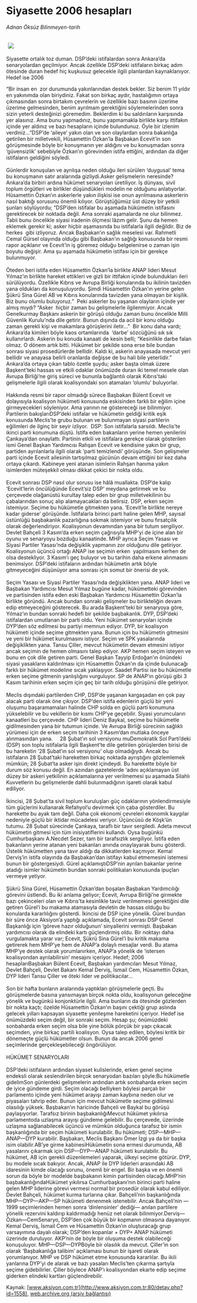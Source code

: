 # Siyasette 2006 hesapları

*Adnan Öksüz Bilinmeyen-tarih*

<div>
 <font>
  <img border="0" height="1" src="/web/20050226010453im_/http://www.aksiyon.com.tr/images/blank.gif"/>
 </font>
 <font class="content">
  <p>
   <img border="0" hspace="5" src="/web/20050226010453im_/http://www.aksiyon.com.tr/resim/397/blank.gif" vspace="5"/>
  </p>
 </font>
 <font class="content">
  Siyasette ortalık toz duman. DSP’deki istifalardan sonra Ankara’da senaryolardan geçilmiyor. Ancak özellikle DSP’deki istifaların birkaç adım ötesinde duran hedef hiç kuşkusuz gelecekle ilgili planlardan kaynaklanıyor. Hedef ise 2006
 </font>
 <br/>
 <p>
  <font class="content">
   “Bir insan en  zor durumunda yakınlarından destek bekler. Siz benim 11 
yıldır en yakınımda olan biriydiniz. Fakat son birkaç aydır, hastalığımın ortaya 
çıkmasından sonra birtakım çevrelerin ve özellikle bazı basının üzerime üzerime 
gelmesinden, benim ayrılmam gerektiğini söylemelerinden sonra sizin yeterli 
desteğinizi göremedim. Beklerdim ki bu saldırıların karşısında yer alasınız. Ama 
bunu yapmadınız, bunu yapmamakla birlikte karşı ittifakın içinde yer aldınız ve 
bazı hesapların içinde bulundunuz. Öyle bir izlenim verdiniz...”DSP’de ‘aileye’ 
yakın olan ve son olaylardan sonra bakanlığa getirilen bir milletvekili, 
Hüsamettin Özkan’la Başbakan Ecevit’in son görüşmesinde böyle bir konuşmanın yer 
aldığını ve bu konuşmadan sonra ‘güvensizlik’ sebebiyle Özkan’ın görevinden 
istifa ettiğini, ardından da diğer istifaların geldiğini söyledi.
   <br/>
   <br/>
   Günlerdir konuşulan ve ayrılışa neden olduğu ileri sürülen ‘duygusal’ tema bu 
konuşmanın satır aralarında gizliydi.Asker gelişmelerin neresinde?Ankara’da 
birbiri ardına hükümet senaryoları üretiliyor. İş dünyası, sivil toplum 
örgütleri ve birlikler düşündükleri modelin ne olduğunu anlatıyorlar. Hüsamettin 
Özkan’ın askerlerle yakın ilişkisi ise onun ayrılmasına askerlerin nasıl baktığı 
sorusunu önemli kılıyor. Görüştüğümüz üst düzey bir yetkili şunları söylüyordu; 
“DSP’den istifalar bu aşamada hükümetin istifasını gerektirecek bir noktada 
değil. Ama sonraki aşamalarda ne olur bilinmez. Tabii bunu öncelikle siyasi 
iradenin ölçmesi lâzım gelir. Şunu da hemen eklemek gerekir ki; asker hiçbir 
aşamasında bu istifalarla ilgili değildir. Biz de herkes  gibi izliyoruz. 
Ancak Başbakan’ın sağlık meselesi var. Rahmetli Cemal Gürsel olayında olduğu 
gibi Başbakan’ın sağlığı konusunda bir resmi rapor açıklanır ve Ecevit’in iş 
göremez olduğu belgelenirse o zaman işin boyutu değişir. Ama şu aşamada 
hükümetin istifası için bir gerekçe bulunmuyor.
   <br/>
   <br/>
   Öteden beri istifa eden Hüsamettin Özkan’la birlikte ANAP lideri Mesut Yılmaz’ın 
birlikte hareket ettikleri ve gizli bir ittifakın içinde bulundukları ileri 
sürülüyordu. Özellikle Kıbrıs ve Avrupa Birliği konularında bu ikilinin tavizden 
yana oldukları da konuşuluyordu. Şimdi Hüsamettin Özkan’ın yerine gelen Şükrü 
Sina Gürel AB ve Kıbrıs konularında tavizden yana olmayan bir kişilik. Biz bunu 
olumlu buluyoruz.”  Peki askerler bu yaşanan olayların içinde yer almış 
mıydı? “Asker  hiçbir zaman bu gelişmelerle ilgilenmiyor. Ancak Genelkurmay 
Başkanı askerin bir görüşü olduğu zaman bunu öncelikle Milli Güvenlik Kurulu’nda 
dile getirir. Bunun dışında da acil bir konu olduğu zaman gerekli kişi ve 
makamlara görüşlerini iletir...”  Bir konu daha vardı; Ankara’da kimileri 
böyle kaos ortamlarında  ‘darbe’ sözcüğünü sık sık kullanırlardı. Askerin 
bu konuda kanaati de kesin belli; “Kesinlikle darbe falan olmaz. O dönem artık 
bitti. Hükümet bir şekilde sona erse bile bundan sonrası siyasi prosedürlerde 
bellidir. Kaldı ki, askerin anayasada mevcut yeri bellidir ve anayasa belirli 
oranlarda değişse de bu hali bile yeterlidir.” Ankara’da ortaya çıkan tablo 
özetle şuydu; asker başta olmak üzere Başkent’teki hassas ve etkili odaklar 
önümüzde duran iki temel mesele olan Avrupa Birliği’ne giriş süreci ve bununla 
bağlantılı olarak Kıbrıs’taki gelişmelerle ilgili olarak koalisyondaki son 
atamaları ‘olumlu’ buluyorlar.
   <br/>
   <br/>
   Hakkında resmi bir rapor olmadığı sürece Başbakan Bülent Ecevit ve dolayısıyla 
koalisyon hükümeti konusunda eskisinden farklı bir eğilim içine girmeyecekleri 
söyleniyor. Ama yarının ne göstereceği ise bilinmiyor. Partilerin 
bakışlarıDSP’deki istifalar ve hükümetin geldiği kritik eşik konusunda Meclis’te 
grubu bulunan ve bulunmayan siyasi partilerin eğilimleri de ilginç bir seyir 
izliyor.  DSP: Son istifalarla sarsıldı. Meclis’te ikinci parti konumuna 
düştü. İstifa eden bakanların yerine hemen yenilerini Çankaya’dan onaylattı. 
Partinin etkili ve istifalara gerekçe olarak gösterilen ismi Genel Başkan 
Yardımcısı Rahşan Ecevit ve kendisine yakın bir grup, partiden ayrılanlarla 
ilgili olarak ‘parti temizlendi’ görüşünde. Son gelişmeler parti içinde Ecevit 
ailesinin tartışılmaz gücünün devam ettiğini bir kez daha ortaya çıkardı. 
Kabineye yeni atanan isimlerin Rahşan hanıma yakın isimlerden müteşekkil olması 
dikkat çekici bir nokta oldu.
   <br/>
   <br/>
   Ecevit sonrası DSP nasıl olur sorusu ise hâlâ muallakta. DSP’de kalıp 
‘Ecevit’lerin öncülüğünde Ecevit’siz DSP’ meydana getirmek ve bu çerçevede 
olağanüstü kurultay talep eden bir grup milletvekilinin bu çabalarından sonuç 
alıp alamayacakları da belirsiz. DSP, erken seçim istemiyor. Seçime bu hükümetle 
gitmekten yana. ‘Ecevit’le birlikte nereye kadar giderse’ görüşünde. İstifalarla 
birinci parti haline gelen MHP, sayısal üstünlüğü başbakanlık pazarlığına sokmak 
istemiyor ve bunu fırsatçılık olarak değerlendiriyor. Koalisyonun devamından 
yana bir tutum sergiliyor. Devlet Bahçeli 3 Kasım’da erken seçim çağrısıyla 
MHP’yi de içine alan bir oyunu ve senaryoyu bozduğu kanaatinde. MHP ayrıca Seçim 
Yasası ve Siyasi Partiler Yasası’nda değişiklik yapmanın zor olduğunu dile 
getiriyor.  Koalisyonun üçüncü ortağı ANAP ise seçimin erken  
yapılmasını kerhen de olsa destekliyor. 3 Kasım’ı geç buluyor ve bu tarihin daha 
erkene alınmasını benimsiyor. DSP’deki istifaların ardından hükümetin artık 
böyle gitmeyeceğini düşünüyor ama sonrası için somut bir önerisi de yok.
   <br/>
   <br/>
   Seçim Yasası ve Siyasi Partiler Yasası’nda değişiklikten yana. ANAP lideri ve 
Başbakan Yardımcısı Mesut Yılmaz bugüne kadar, hükümetteki görevinden ve 
partisinden istifa eden eski Başbakan Yardımcısı Hüsamettin Özkan’la birlikte 
göründü. Ancak bundan sonraki gelişmeler bu birlikteliğin devam edip 
etmeyeceğini gösterecek. Bu arada Başkent’teki bir senaryoya göre, Yılmaz’ın 
bundan sonraki hedefi bir şekilde başbakanlık. DYP, DSP’deki istifalardan 
umutlanan bir parti oldu. Yeni hükümet senaryoları içinde DYP’den söz edilmesi 
bu partiyi memnun ediyor. DYP, bir koalisyon hükümeti içinde seçime gitmekten 
yana. Bunun için bu hükümetin gitmesini ve yeni bir hükümet kurulmasını istiyor. 
Seçim ve SPK yasalarında değişiklikten yana. Tansu Çiller, mevcut hükümetin 
devam etmesini istiyor ancak seçimin de hemen olmasını talep ediyor. AKP hemen 
seçim isteyen ve bunu en çok dile getiren parti. Genel Başkan Tayyip Erdoğan’ın 
önündeki siyasi yasakların kaldırılması için Hüsamettin Özkan’ın da içinde 
bulunacağı farklı bir hükümet modeline sıcak yaklaşıyor. Saadet Partisi ise bu 
hükümetle erken seçime gitmenin yanlışlığını vurguluyor. SP de ANAP’ın görüşü 
gibi 3 Kasım tarihinin erken seçim için geç bir tarih olduğu görüşünü dile 
getiriyor.
   <br/>
   <br/>
   Meclis dışındaki partilerden CHP, DSP’de yaşanan kargaşadan en çok pay alacak 
parti olarak öne çıkıyor. DSP’den istifa edenlerin güçlü bir yeni oluşumu 
başaramamaları halinde CHP solda en güçlü parti konumuna yükselebilir ve bu 
vekillerin bir kısmı CHP’ye geçebilir. Siyasi yorumcuların kanaatleri bu 
çerçevede. CHP lideri Deniz Baykal, seçime bu hükümetle gidilmesinden yana bir 
tutumun içinde. Ve Avrupa Birliği sürecinin sağlıklı yürümesi için de erken 
seçim tarihinin 3 Kasım’dan mutlaka önceye alınmasından yana.     
28 Şubat’ın sol versiyonu muDemokratik Sol Parti’deki (DSP) son toplu 
istifalarla ilgili Başkent’te dile getirilen görüşlerden birisi de bu hareketin 
‘28 Şubat’ın sol versiyonu’ olup olmadığıydı. Ancak bu istifaların 28 Şubat’taki 
hareketten birkaç noktada ayrıştığını gözlemlemek mümkün; 28 Şubat’ta asker işin 
direkt içindeydi. Bu harekette böyle bir durum söz konusu değil. En azından 
gazetelerde ‘adını açıklamayan üst düzey bir askeri yetkilinin açıklamalarına 
yer verilmemesi şu aşamada Silahlı Kuvvetlerin bu gelişmelerde dahli 
bulunmadığının işareti olarak kabul ediliyor.
   <br/>
   <br/>
   İkincisi, 28 Şubat’ta sivil toplum kuruluşları güç odaklarının yönlendirmesiyle 
tüm güçlerini kullanarak Refahyol’u devirmek için çaba gösterdiler. Bu harekette 
bu ayak tam değil. Daha çok ekonomi çevreleri ekonomik kaygılar nedeniyle güçlü 
bir iktidar mücadelesi veriyor. Üçüncüsü de Köşk’ün tutumu. 28 Şubat sürecinde 
Çankaya, taraflı bir tavır sergiledi. Adeta mevcut hükümetin gitmesi için tüm 
inisiyatiflerini kullandı. Oysa bugünkü Cumhurbaşkanı A.Necdet Sezer, tam bir 
tarafsızlık sergiliyor. İstifa eden bakanların yerine atanan yeni bakanları 
anında onaylayarak bunu gösterdi. Üstelik hükümetten yana tavır aldığı da 
dikkatlerden kaçmıyor. Kemal Derviş’in istifa olayında da Başbakan’dan istifayı 
kabul etmemesini istemesi bunun bir göstergesiydi. Gürel açıklamıştıDSP’nin 
ayrılan bakanlar yerine atadığı isimler hükümetin bundan sonraki politikaları 
konusunda ipuçları vermeye yetiyor.
   <br/>
   <br/>
   Şükrü Sina Gürel, Hüsamettin Özkan’dan boşalan Başbakan Yardımcılığı görevini 
üstlendi. Bu iki anlama geliyor; Ecevit, Avrupa Birliği’ne girmekte bazı 
çekinceleri olan ve Kıbrıs’ta kesinlikle taviz verilmemesi gerektiğini dile 
getiren Gürel’i bu makama atamasıyla devletin de hassas olduğu bu konularda 
kararlılığını gösterdi. İkincisi de DSP içine yönelik. Gürel bundan bir süre 
önce Aksiyon’a yaptığı açıklamada, Ecevit sonrası DSP Genel Başkanlığı için 
‘göreve hazır olduğunun’ sinyallerini vermişti. Başbakan yardımcısı olarak da 
elindeki kartı güçlendirmiş oldu. Bir noktayı daha vurgulamakta yarar var; 
Ecevit, Şükrü Sina Gürel’i bu kritik makama getirerek hem MHP’ye hem de ANAP’a 
dolaylı mesajlar verdi. Bu atama MHP’ye destek olarak yorumlanırken, ANAP’a 
yönelik de ‘istersen koalisyondan ayrılabilirsin’ mesajını içeriyor. Hedef; 2006 
hesaplarıBaşbakan Bülent Ecevit, Başbakan yardımcıları Mesut Yılmaz, Devlet 
Bahçeli, Devlet Bakanı Kemal Derviş, İsmail Cem, Hüsamettin Özkan, DYP lideri 
Tansu Çiller ve öteki lider ve politikacılar...
   <br/>
   <br/>
   Son bir hafta bunların aralarında yaptıkları görüşmelerle geçti. Bu görüşmelerde 
basına yansımayan birçok nokta oldu, koalisyonun geleceğine yönelik ve bugünkü 
konjonktürle ilgili. Ama bunların da ötesinde gözlerden bir nokta kaçtı; özelde 
Hüsamettin Özkan’ın başını çektiği grup aslında gelecek yılları kapsayan 
siyasette yenileşme hareketini içeriyor. Hedef ise önümüzdeki seçim değil, bir 
sonraki seçim. Hesap şu; önümüzdeki sonbaharda erken seçim olsa bile yine bölük 
pörçük bir yapı çıkacak seçimden, yine birkaç partili koalisyon. Oysa talep 
edilen, böylesi kritik bir dönemeçte güçlü hükümetler olsun. Bunun da ancak 2006 
genel seçimlerinde gerçekleşebileceği öngörülüyor.
   <br/>
   <br/>
   HÜKÜMET SENARYOLARI
   <br/>
   <br/>
   DSP’deki istifaların ardından siyaset kulislerinde, erken genel seçime endeksli olarak seslendirilen birçok senaryodan bazıları şöyle:Bu hükümetle gidelimSon günlerdeki gelişmelerin ardından artık sonbaharda erken seçim de iyice gündeme girdi. Seçim olacağı belliyken böylesi parçalı bir  parlamento içinde yeni hükümet arayışı zaman kaybına neden olur ve piyasaları tahrip eder. Bunun için mevcut hükümetle seçime gidilmesi olasılığı yüksek. Başbakan’ın haricinde Bahçeli ve Baykal bu görüşü paylaşıyorlar. Tarafsız birinin başbakanlığıMevcut hükümet yıkılırsa parlamentoda uzlaşma arayışı gündeme gelebilir. Bu çerçevede, üzerinde uzlaşma sağlanabilecek üçüncü ve mümkün olduğunca tarafsız bir ismin başkanlığında bir seçim hükümeti kurulabilir. Bu hükümeti; DSP—MHP—ANAP—DYP kurabilir. Başbakan, Meclis Başkanı Ömer İzgi ya da bir başka isim olabilir.AB’ye girme kabinesiHükümetin sona ermesi durumunda, AB yasalarını çıkarmak için DSP—DYP—ANAP hükümeti kurulabilir. Bu hükümet, AB için gerekli düzenlemeleri yaparak, ülkeyi seçime götürür. DYP, bu modele sıcak bakıyor. Ancak, ANAP ile DYP liderleri arasındaki AB idaresinin kimde olacağı sorunu, önemli bir engel. Bir başka ve en önemli sorun da böyle bir modelde başbakanın kimin partisinden olacağı.MHP’nin başbakanlığındaHükümet yıkılırsa Cumhurbaşkanı’nın birinci parti haline gelen MHP liderine görevi vermesi normal bir prosedür olarak kabul ediliyor. Devlet Bahçeli, hükümet kurma turlarına çıkar. Bahçeli’nin başkanlığında MHP—DYP—AKP—SP hükümeti denenmek istenebilir. Ancak Bahçeli’nin —1999 seçimlerinden hemen sonra ‘dinlensinler’ dediği— anılan partilere yönelik rezervini kaldırıp kaldırmadığı henüz net olarak bilinmiyor.Derviş—Özkan—CemSenaryo, DSP’den çok büyük bir kopmanın olmasına dayanıyor. Kemal Derviş, İsmail Cem ve Hüsamettin Özkan’ın oluşturacağı grup varsayımına dayalı olarak; DSP’den kopanlar + DYP+ ANAP hükümeti üzerinde duruluyor. AKP’nin de böyle bir oluşuma destek olabileceği konuşuluyor. MHP—DSP—DYPBöyle bir olasılık da mevcut. Çiller’in son olarak ‘Başbakanlığa talibim’ açıklaması bunun bir işareti olarak yorumlanıyor. MHP ve DSP hükümet etme konusunda kararlılar. Bu ikili yanlarına DYP’yi de alarak ve bazı yasaları Meclis’ten çıkarma şartıyla seçime gidebilirler. Çiller böylece ANAP’ı koalisyondan ekarte edip seçime giderken elindeki kartları güçlendirebilir.
  </font>
 </p>
</div>


Kaynak: [www.aksiyon.com.tr](http://www.aksiyon.com.tr:80/detay.php?id=1558), [web.archive.org (arşiv bağlantısı)](http://web.archive.org/web/20050226010453/http://www.aksiyon.com.tr:80/detay.php?id=1558)
